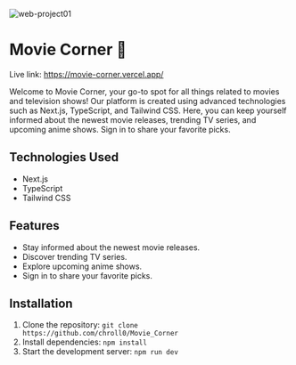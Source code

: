 ![web-project01](https://github.com/chroll0/Movie_Corner/assets/89222386/6975e0ac-34bd-4d90-9391-246a56c35209)

# Movie Corner 🍿

Live link: https://movie-corner.vercel.app/

Welcome to Movie Corner, your go-to spot for all things related to movies and television shows! Our platform is created using advanced technologies such as Next.js, TypeScript, and Tailwind CSS. Here, you can keep yourself informed about the newest movie releases, trending TV series, and upcoming anime shows. Sign in to share your favorite picks.

## Technologies Used
- Next.js
- TypeScript
- Tailwind CSS

## Features
- Stay informed about the newest movie releases.
- Discover trending TV series.
- Explore upcoming anime shows.
- Sign in to share your favorite picks.

## Installation
1. Clone the repository: `git clone https://github.com/chroll0/Movie_Corner`
2. Install dependencies: `npm install`
3. Start the development server: `npm run dev`
